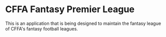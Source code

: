 # CFFA Fantasy Premier League

This is an application that is being designed to maintain the fantasy league of CFFA's fantasy football leagues.
